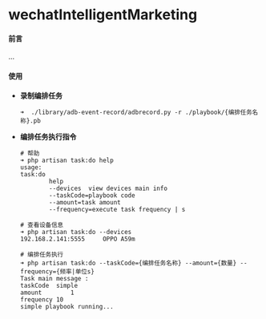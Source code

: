 # wechatIntelligentMarketing

#### 前言

...



#### 使用

- **录制编排任务**

  ```shell
  ➜  ./library/adb-event-record/adbrecord.py -r ./playbook/{编排任务名称}.pb
  ```


- **编排任务执行指令**

  ```
  # 帮助
  ➜ php artisan task:do help
  usage:
  task:do 
          help
          --devices  view devices main info
          --taskCode=playbook code
          --amount=task amount
          --frequency=execute task frequency | s
          
  # 查看设备信息
  ➜ php artisan task:do --devices 
  192.168.2.141:5555	 OPPO A59m
  
  # 编排任务执行
  ➜ php artisan task:do --taskCode={编排任务名称} --amount={数量} --frequency={频率|单位s}
  Task main message :
  taskCode	simple
  amount		1
  frequency	10
  simple playbook running...
  ```
